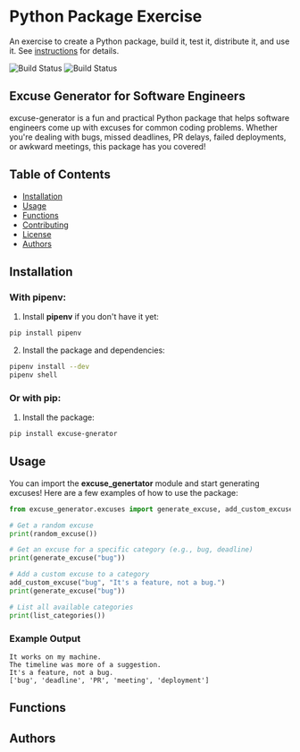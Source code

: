 # Python Package Exercise

An exercise to create a Python package, build it, test it, distribute it, and use it. See [instructions](./instructions.md) for details.

![Build Status](https://github.com/RayHuang3339/3-python-package-pyckle-jar/actions/workflows/python-package.yml/badge.svg)
![Build Status](https://github.com/RayHuang3339/3-python-package-pyckle-jar/actions/workflows/event-logger.yml/badge.svg)


## Excuse Generator for Software Engineers

excuse-generator is a fun and practical Python package that helps software engineers come up with excuses for common coding problems. Whether you're dealing with bugs, missed deadlines, PR delays, failed deployments, or awkward meetings, this package has you covered!

## Table of Contents

- [Installation](#installation)
- [Usage](#usage)
- [Functions](#functions)
- [Contributing](#contributing)
- [License](#license)
- [Authors](#authors)

## Installation

### With pipenv:

1. Install **pipenv** if you don't have it yet:

```bash
pip install pipenv
```

2. Install the package and dependencies:

```bash
pipenv install --dev
pipenv shell
```

### Or with pip:

1. Install the package:

```bash
pip install excuse-gnerator
```

## Usage

You can import the **excuse_genertator** module and start generating excuses! Here are a few examples of how to use the package:

```python
from excuse_generator.excuses import generate_excuse, add_custom_excuse, random_excuse, list_categories

# Get a random excuse
print(random_excuse())

# Get an excuse for a specific category (e.g., bug, deadline)
print(generate_excuse("bug"))

# Add a custom excuse to a category
add_custom_excuse("bug", "It's a feature, not a bug.")
print(generate_excuse("bug"))

# List all available categories
print(list_categories())

```

### Example Output

```plaintext
It works on my machine.
The timeline was more of a suggestion.
It's a feature, not a bug.
['bug', 'deadline', 'PR', 'meeting', 'deployment']

```

## Functions

## Authors
